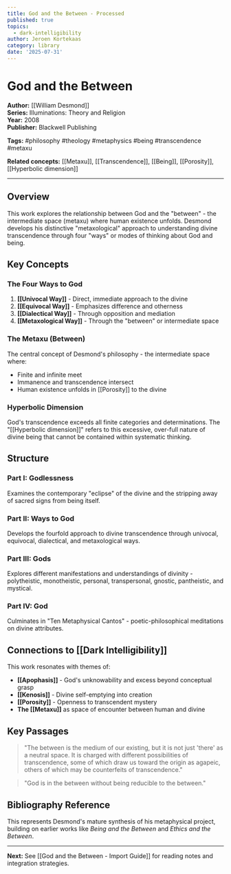 ```yaml
---
title: God and the Between - Processed
published: true
topics:
  - dark-intelligibility
author: Jeroen Kortekaas
category: library
date: '2025-07-31'
---
```

# God and the Between

**Author:** [[William Desmond]]  
**Series:** Illuminations: Theory and Religion  
**Year:** 2008  
**Publisher:** Blackwell Publishing  

**Tags:** #philosophy #theology #metaphysics #being #transcendence #metaxu

**Related concepts:** [[Metaxu]], [[Transcendence]], [[Being]], [[Porosity]], [[Hyperbolic dimension]]

---

## Overview

This work explores the relationship between God and the "between" - the intermediate space (metaxu) where human existence unfolds. Desmond develops his distinctive "metaxological" approach to understanding divine transcendence through four "ways" or modes of thinking about God and being.

## Key Concepts

### The Four Ways to God

1. **[[Univocal Way]]** - Direct, immediate approach to the divine
2. **[[Equivocal Way]]** - Emphasizes difference and otherness  
3. **[[Dialectical Way]]** - Through opposition and mediation
4. **[[Metaxological Way]]** - Through the "between" or intermediate space

### The Metaxu (Between)

The central concept of Desmond's philosophy - the intermediate space where:
- Finite and infinite meet
- Immanence and transcendence intersect  
- Human existence unfolds in [[Porosity]] to the divine

### Hyperbolic Dimension

God's transcendence exceeds all finite categories and determinations. The "[[Hyperbolic dimension]]" refers to this excessive, over-full nature of divine being that cannot be contained within systematic thinking.

## Structure

### Part I: Godlessness
Examines the contemporary "eclipse" of the divine and the stripping away of sacred signs from being itself.

### Part II: Ways to God  
Develops the fourfold approach to divine transcendence through univocal, equivocal, dialectical, and metaxological ways.

### Part III: Gods
Explores different manifestations and understandings of divinity - polytheistic, monotheistic, personal, transpersonal, gnostic, pantheistic, and mystical.

### Part IV: God
Culminates in "Ten Metaphysical Cantos" - poetic-philosophical meditations on divine attributes.

## Connections to [[Dark Intelligibility]]

This work resonates with themes of:
- **[[Apophasis]]** - God's unknowability and excess beyond conceptual grasp
- **[[Kenosis]]** - Divine self-emptying into creation  
- **[[Porosity]]** - Openness to transcendent mystery
- **The [[Metaxu]]** as space of encounter between human and divine

## Key Passages

> "The between is the medium of our existing, but it is not just 'there' as a neutral space. It is charged with different possibilities of transcendence, some of which draw us toward the origin as agapeic, others of which may be counterfeits of transcendence."

> "God is in the between without being reducible to the between."

## Bibliography Reference

This represents Desmond's mature synthesis of his metaphysical project, building on earlier works like *Being and the Between* and *Ethics and the Between*.

---

**Next:** See [[God and the Between - Import Guide]] for reading notes and integration strategies.
